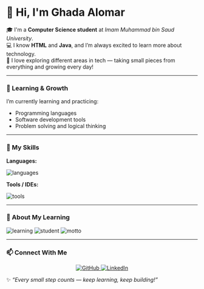 # 👋 Hi, I'm Ghada Alomar  

🎓 I'm a **Computer Science student** at *Imam Muhammad bin Saud University*.  
💻 I know **HTML** and **Java**, and I’m always excited to learn more about technology.  
🌱 I love exploring different areas in tech — taking small pieces from everything and growing every day!  

---

### 🧠 Learning & Growth  
I’m currently learning and practicing:  
- Programming languages  
- Software development tools  
- Problem solving and logical thinking  

---

### 💼 My Skills  

**Languages:**  
<p>
  <img src="https://skillicons.dev/icons?i=java,html" alt="languages" />
</p>

**Tools / IDEs:**  
<p>
  <img src="https://skillicons.dev/icons?i=vscode,intellij" alt="tools" />
</p>

---

### 🌟 About My Learning  
<p>
  <img src="https://img.shields.io/badge/Status-Learning%20Everyday-blue?style=for-the-badge" alt="learning" />
  <img src="https://img.shields.io/badge/Role-Student-success?style=for-the-badge" alt="student" />
  <img src="https://img.shields.io/badge/Motto-Every%20small%20step%20counts-purple?style=for-the-badge" alt="motto" />
</p>

---

### 📫 Connect With Me  

<p align="center">
  <a href="https://github.com/ghadhalomar-arch" target="_blank">
    <img src="https://img.shields.io/badge/GitHub-181717?style=for-the-badge&logo=github&logoColor=white" alt="GitHub" />
  </a>
  <a href="in/ghada-alomar-549201368" target="_blank">
    <img src="https://img.shields.io/badge/LinkedIn-0077B5?style=for-the-badge&logo=linkedin&logoColor=white" alt="LinkedIn" />
  </a>
</p>

✨ *“Every small step counts — keep learning, keep building!”*

<!--
**ghadhalomar-arch/ghadhalomar-arch** is a ✨ _special_ ✨ repository because its `README.md` (this file) appears on your GitHub profile.

Here are some ideas to get you started:

- 🔭 I’m currently working on ...
- 🌱 I’m currently learning ...
- 👯 I’m looking to collaborate on ...
- 🤔 I’m looking for help with ...
- 💬 Ask me about ...
- 📫 How to reach me: ...
- 😄 Pronouns: ...
- ⚡ Fun fact: ...
-->
